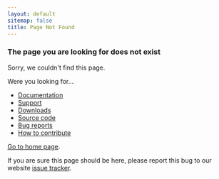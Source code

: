 ```yaml
---
layout: default
sitemap: false
title: Page Not Found
---
```


### The page you are looking for does not exist

Sorry, we couldn't find this page.

Were you looking for...

 - [Documentation](/documentation.html)
 - [Support](/community.html)
 - [Downloads](/download.html)
 - [Source code](/download.html)
 - [Bug reports](/community.html)
 - [How to contribute](/community.html)

[Go to home page](/).

If you are sure this page should be here, please report this bug to our website
[issue tracker](https://github.com/glfw/website/issues).

